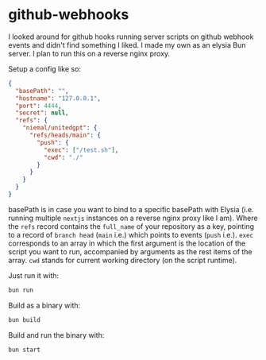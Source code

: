 # github-webhooks

I looked around for github hooks running server scripts on github webhook events and didn't find something I liked. I made my own as an elysia Bun server. I plan to run this on a reverse nginx proxy.

Setup a config like so:

```json
{
  "basePath": "",
  "hostname": "127.0.0.1",
  "port": 4444,
  "secret": null,
  "refs": {
    "niemal/unitedgpt": {
      "refs/heads/main": {
        "push": {
          "exec": ["/test.sh"],
          "cwd": "./"
        }
      }
    }
  }
}
```

basePath is in case you want to bind to a specific basePath with Elysia (i.e. running multiple `nextjs` instances on a reverse nginx proxy like I am).
Where the `refs` record contains the `full_name` of your repository as a key, pointing to a record of `branch head` (`main` i.e.) which points to events (`push` i.e.). `exec` corresponds to an array in which the first argument is the location of the script you want to run, accompanied by arguments as the rest items of the array. `cwd` stands for current working directory (on the script runtime).

Just run it with:

```bash
bun run
```

Build as a binary with:

```bash
bun build
```

Build and run the binary with:

```bash
bun start
```
